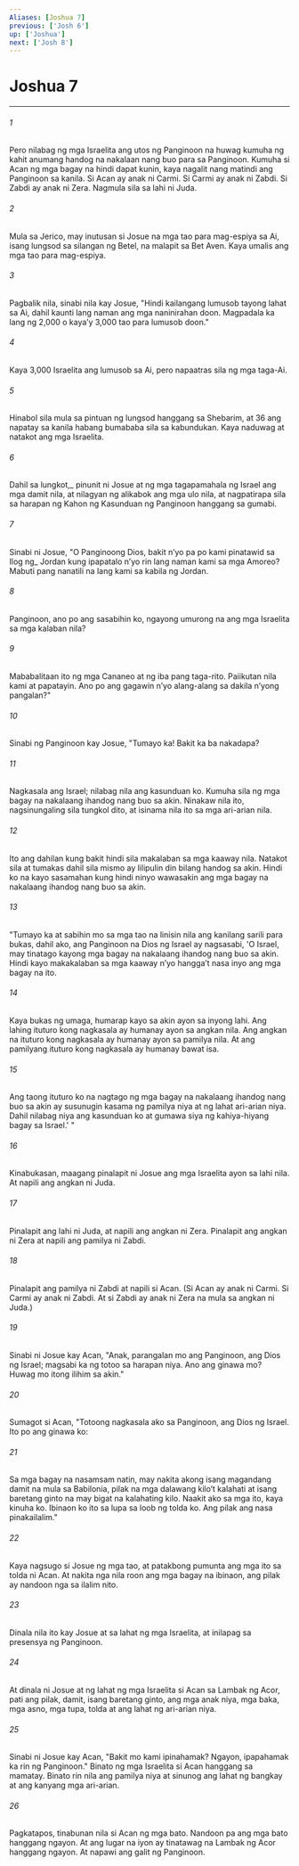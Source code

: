 ```yaml
---
Aliases: [Joshua 7]
previous: ['Josh 6']
up: ['Joshua']
next: ['Josh 8']
---
```

# Joshua 7

***






















###### 1 










Pero nilabag ng mga Israelita ang utos ng Panginoon na huwag kumuha ng kahit anumang handog na nakalaan nang buo para sa Panginoon. Kumuha si Acan ng mga bagay na hindi dapat kunin, kaya nagalit nang matindi ang Panginoon sa kanila. Si Acan ay anak ni Carmi. Si Carmi ay anak ni Zabdi. Si Zabdi ay anak ni Zera. Nagmula sila sa lahi ni Juda. 





















###### 2 










Mula sa Jerico, may inutusan si Josue na mga tao para mag-espiya sa Ai, isang lungsod sa silangan ng Betel, na malapit sa Bet Aven. Kaya umalis ang mga tao para mag-espiya. 





















###### 3 










Pagbalik nila, sinabi nila kay Josue, "Hindi kailangang lumusob tayong lahat sa Ai, dahil kaunti lang naman ang mga naninirahan doon. Magpadala ka lang ng 2,000 o kayaʼy 3,000 tao para lumusob doon." 





















###### 4 










Kaya 3,000 Israelita ang lumusob sa Ai, pero napaatras sila ng mga taga-Ai. 





















###### 5 










Hinabol sila mula sa pintuan ng lungsod hanggang sa Shebarim, at 36 ang napatay sa kanila habang bumababa sila sa kabundukan. Kaya naduwag at natakot ang mga Israelita. 





















###### 6 










Dahil sa lungkot,_ pinunit ni Josue at ng mga tagapamahala ng Israel ang mga damit nila, at nilagyan ng alikabok ang mga ulo nila, at nagpatirapa sila sa harapan ng Kahon ng Kasunduan ng Panginoon hanggang sa gumabi. 





















###### 7 










Sinabi ni Josue, "O Panginoong Dios, bakit nʼyo pa po kami pinatawid sa Ilog ng_ Jordan kung ipapatalo nʼyo rin lang naman kami sa mga Amoreo? Mabuti pang nanatili na lang kami sa kabila ng Jordan. 





















###### 8 










Panginoon, ano po ang sasabihin ko, ngayong umurong na ang mga Israelita sa mga kalaban nila? 





















###### 9 










Mababalitaan ito ng mga Cananeo at ng iba pang taga-rito. Paiikutan nila kami at papatayin. Ano po ang gagawin nʼyo alang-alang sa dakila nʼyong pangalan?" 





















###### 10 










Sinabi ng Panginoon kay Josue, "Tumayo ka! Bakit ka ba nakadapa? 





















###### 11 










Nagkasala ang Israel; nilabag nila ang kasunduan ko. Kumuha sila ng mga bagay na nakalaang ihandog nang buo sa akin. Ninakaw nila ito, nagsinungaling sila tungkol dito, at isinama nila ito sa mga ari-arian nila. 





















###### 12 










Ito ang dahilan kung bakit hindi sila makalaban sa mga kaaway nila. Natakot sila at tumakas dahil sila mismo ay lilipulin din bilang handog sa akin. Hindi ko na kayo sasamahan kung hindi ninyo wawasakin ang mga bagay na nakalaang ihandog nang buo sa akin. 





















###### 13 










"Tumayo ka at sabihin mo sa mga tao na linisin nila ang kanilang sarili para bukas, dahil ako, ang Panginoon na Dios ng Israel ay nagsasabi, 'O Israel, may tinatago kayong mga bagay na nakalaang ihandog nang buo sa akin. Hindi kayo makakalaban sa mga kaaway nʼyo hanggaʼt nasa inyo ang mga bagay na ito. 





















###### 14 










Kaya bukas ng umaga, humarap kayo sa akin ayon sa inyong lahi. Ang lahing ituturo kong nagkasala ay humanay ayon sa angkan nila. Ang angkan na ituturo kong nagkasala ay humanay ayon sa pamilya nila. At ang pamilyang ituturo kong nagkasala ay humanay bawat isa. 





















###### 15 










Ang taong ituturo ko na nagtago ng mga bagay na nakalaang ihandog nang buo sa akin ay susunugin kasama ng pamilya niya at ng lahat ari-arian niya. Dahil nilabag niya ang kasunduan ko at gumawa siya ng kahiya-hiyang bagay sa Israel.' " 





















###### 16 










Kinabukasan, maagang pinalapit ni Josue ang mga Israelita ayon sa lahi nila. At napili ang angkan ni Juda. 





















###### 17 










Pinalapit ang lahi ni Juda, at napili ang angkan ni Zera. Pinalapit ang angkan ni Zera at napili ang pamilya ni Zabdi. 





















###### 18 










Pinalapit ang pamilya ni Zabdi at napili si Acan. (Si Acan ay anak ni Carmi. Si Carmi ay anak ni Zabdi. At si Zabdi ay anak ni Zera na mula sa angkan ni Juda.) 





















###### 19 










Sinabi ni Josue kay Acan, "Anak, parangalan mo ang Panginoon, ang Dios ng Israel; magsabi ka ng totoo sa harapan niya. Ano ang ginawa mo? Huwag mo itong ilihim sa akin." 





















###### 20 










Sumagot si Acan, "Totoong nagkasala ako sa Panginoon, ang Dios ng Israel. Ito po ang ginawa ko: 





















###### 21 










Sa mga bagay na nasamsam natin, may nakita akong isang magandang damit na mula sa Babilonia, pilak na mga dalawang kiloʼt kalahati at isang baretang ginto na may bigat na kalahating kilo. Naakit ako sa mga ito, kaya kinuha ko. Ibinaon ko ito sa lupa sa loob ng tolda ko. Ang pilak ang nasa pinakailalim." 





















###### 22 










Kaya nagsugo si Josue ng mga tao, at patakbong pumunta ang mga ito sa tolda ni Acan. At nakita nga nila roon ang mga bagay na ibinaon, ang pilak ay nandoon nga sa ilalim nito. 





















###### 23 










Dinala nila ito kay Josue at sa lahat ng mga Israelita, at inilapag sa presensya ng Panginoon. 





















###### 24 










At dinala ni Josue at ng lahat ng mga Israelita si Acan sa Lambak ng Acor, pati ang pilak, damit, isang baretang ginto, ang mga anak niya, mga baka, mga asno, mga tupa, tolda at ang lahat ng ari-arian niya. 





















###### 25 










Sinabi ni Josue kay Acan, "Bakit mo kami ipinahamak? Ngayon, ipapahamak ka rin ng Panginoon." Binato ng mga Israelita si Acan hanggang sa mamatay. Binato rin nila ang pamilya niya at sinunog ang lahat ng bangkay at ang kanyang mga ari-arian. 





















###### 26 










Pagkatapos, tinabunan nila si Acan ng mga bato. Nandoon pa ang mga bato hanggang ngayon. At ang lugar na iyon ay tinatawag na Lambak ng Acor hanggang ngayon. At napawi ang galit ng Panginoon.
